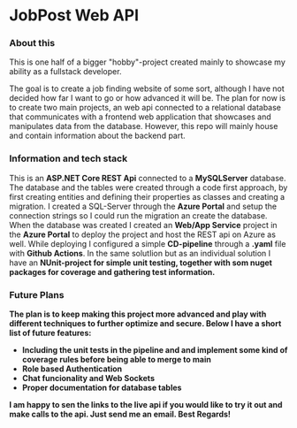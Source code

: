 <h1> JobPost Web API</h3>


<h3>About this</h3>
<p>This is one half of a bigger "hobby"-project created mainly to showcase my ability as a fullstack developer. </p>
<p> The goal is to create a job finding website of some sort, although I have not decided how far I want to go or how advanced it will be. The plan for now is to create two main projects, an web api connected to a relational database that communicates with a frontend web application that showcases and manipulates data from the database. However, this repo will mainly house and contain information about the backend part.</p>



<h3>Information and tech stack</h3>
<p>This is an <strong>ASP.NET Core REST Api</strong> connected to a <strong>MySQLServer</strong> database. The database and the tables were created through a code first approach, by first creating entities and defining their properties as classes and creating a migration. I created a SQL-Server through the <strong>Azure Portal</strong> and setup the connection strings so I could run the migration an create the database. When the database was created I created an <strong>Web/App Service</strong> project in the <strong>Azure Portal</strong> to deploy the project and host the REST api on Azure as well. While deploying I configured a simple <strong>CD-pipeline</strong> through a <strong>.yaml</strong> file with <strong>Github Actions</strong>. In the same solutIion but as an individual solution I have an <strong>NUnit<strong>-project for simple unit testing, together with som nuget packages for coverage and gathering test information.</p>



<h3>Future Plans</h3>
<p>The plan is to keep making this project more advanced and play with different techniques to further optimize and secure. Below I have a short list of future features:</p>
<ul>
  <li>Including the unit tests in the pipeline and and implement some kind of coverage rules before being able to merge to main</li>
  <li>Role based <strong>Authentication</strong></li>
  <li>Chat funcionality and <strong>Web Sockets</strong></li>
  <li>Proper documentation for database tables</li>
</ul>

I am happy to sen the links to the live api if you would like to try it out and make calls to the api. Just send me an email. Best Regards!

